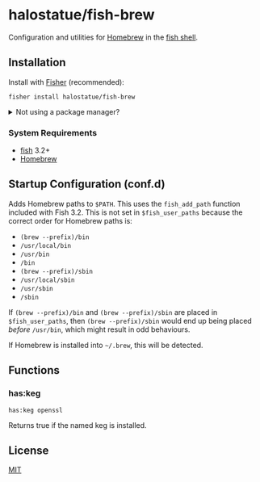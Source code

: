 # halostatue/fish-brew

Configuration and utilities for [Homebrew][] in the [fish shell][].

## Installation

Install with [Fisher][] (recommended):

```fish
fisher install halostatue/fish-brew
```

<details>
<summary>Not using a package manager?</summary>

---

Copy `functions/*.fish` and `conf.d/*.fish` to your fish configuration
directory preserving the directory structure.

</details>

### System Requirements

- [fish][] 3.2+
- [Homebrew][]

## Startup Configuration (conf.d)

Adds Homebrew paths to `$PATH`. This uses the `fish_add_path` function included
with Fish 3.2. This is not set in `$fish_user_paths` because the correct order
for Homebrew paths is:

- `(brew --prefix)/bin`
- `/usr/local/bin`
- `/usr/bin`
- `/bin`
- `(brew --prefix)/sbin`
- `/usr/local/sbin`
- `/usr/sbin`
- `/sbin`

If `(brew --prefix)/bin` and `(brew --prefix)/sbin` are placed in
`$fish_user_paths`, then `(brew --prefix)/sbin` would end up being placed
_before_ `/usr/bin`, which might result in odd behaviours.

If Homebrew is installed into `~/.brew`, this will be detected.

## Functions

### has:keg

```fish
has:keg openssl
```

Returns true if the named keg is installed.

## License

[MIT](LICENCE.md)

[homebrew]: https://brew.sh
[fish shell]: https://fishshell.com 'friendly interactive shell'
[fisher]: https://github.com/jorgebucaran/fisher
[fish]: https://github.com/fish-shell/fish-shell

